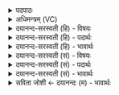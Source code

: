 <details><summary>पदपाठः</summary>

ब्रा॒ह्म॒णः᳖। अ॒स्य॒। मुख॑म्। आ॒सी॒त्। बा॒हूऽइति॑ बा॒हू। रा॒ज॒न्यः᳖। कृ॒तः। ऊ॒रूऽइत्यू॒रू। तत्। अ॒स्य॒। यत्। वैश्यः॑। प॒द्भ्यामिति॑ प॒त्ऽभ्याम्। शू॒द्रः। अ॒जा॒य॒त॒। ११।
</details>

<details><summary>अधिमन्त्रम् (VC)</summary>

- पुरुषो देवता
- नारायण ऋषिः
- निचृदनुष्टुप्
- गान्धारः
</details>

<details><summary>दयानन्द-सरस्वती (हि) - विषयः</summary>

फिर उसी विषय को अगले मन्त्र में कहा है ॥
</details>

<details><summary>दयानन्द-सरस्वती (हि) - पदार्थः</summary>

पदार्थान्वयभाषाः -  हे जिज्ञासु लोगो ! (अस्य) इस ईश्वर की सृष्टि में (ब्राह्मणः) वेद ईश्वर का ज्ञाता इनका सेवक वा उपासक (मुखम्) मुख के तुल्य उत्तम ब्राह्मण (आसीत्) है (बाहू) भुजाओं के तुल्य बल पराक्रमयुक्त (राजन्यः) राजपूत (कृतः) किया (यत्) जो (ऊरू) जाँघों के तुल्य वेगादि काम करनेवाला (तत्) वह (अस्य) इसका (वैश्यः) सर्वत्र प्रवेश करनेहारा वैश्य है (पद्भ्याम्) सेवा और अभिमान रहित होने से (शूद्रः) मूर्खपन आदि गुणों से युक्त शूद्र (अजायत) उत्पन्न हुआ, ये उत्तर क्रम से जानो ॥११ ॥
</details>

<details><summary>दयानन्द-सरस्वती (हि) - भावार्थः</summary>

भावार्थभाषाः -  जो मनुष्य विद्या और शमदमादि उत्तम गुणों में मुख के तुल्य उत्तम हों, वे ब्राह्मण, जो अधिक पराक्रमवाले भुजा के तुल्य कार्य्यों को सिद्ध करने हारे हों वे क्षत्रिय, जो व्यवहारविद्या में प्रवीण हों, वे वैश्य और जो सेवा में प्रवीण, विद्याहीन, पगों के समान मूर्खपन आदि नीच गुणयुक्त हैं, वे शूद्र करने और मानने चाहियें ॥११ ॥
</details>

<details><summary>दयानन्द-सरस्वती (सं) - विषयः</summary>

पुनस्तमेव विषयमाह ॥
</details>

<details><summary>दयानन्द-सरस्वती (सं) - पदार्थः</summary>

पदार्थान्वयभाषाः -  हे जिज्ञासवो ! यूयमस्य सृष्टौ ब्राह्मणो मुखमासीद् बाहू राजन्यः कृतो यदूरू तदस्य वैश्य आसीत् पद्भ्यां शूद्रोऽजायतेत्युत्तराणि यथाक्रमं विजानीत ॥११ ॥
</details>

<details><summary>दयानन्द-सरस्वती (सं) - भावार्थः</summary>

भावार्थभाषाः -  ये विद्याशमदमादिषूत्तमेषु गुणेषु मुखमिवोत्तमास्ते ब्राह्मणाः। येऽधिकवीर्य्या बाहुवत्कार्य्यसाधकास्ते क्षत्रियाः। ये व्यवहारविद्याकुशलास्ते वैश्या ये च सेवायां साधवो विद्याहीनाः पादाविव मूर्खत्वादिनीचगुणयुक्तास्ते शूद्राः कार्य्या मन्तव्याश्च ॥११ ॥
</details>

<details><summary>सविता जोशी ← दयानन्दः (म) - भावार्थः</summary>

भावार्थभाषाः -  जी माणसे विद्या, शम, दम इत्यादी गुणांनी मुखासारखी उत्तम असतात ती ब्राह्मण होत. जी शक्तिमान व पराक्रमी असतात व सर्व कार्ये सिद्ध करतात तो क्षत्रिय होत. जी व्यवहार विद्येमध्ये प्रवीण असतात ती वैश्य होत. जी विद्याहीन व सेवेत तत्पर मूर्ख व नीच असून पायासमान असतील त्यांना शुद्र म्हटले जाते.
</details>